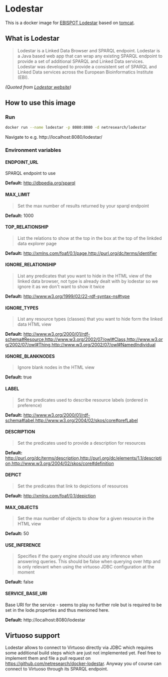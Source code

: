 # Lodestar

This is a docker image for [EBISPOT Lodestar](http://ebispot.github.io/lodestar/) based on [tomcat](https://hub.docker.com/_/tomcat/).

## What is Lodestar

> Lodestar is a Linked Data Browser and SPARQL endpoint. Lodestar is a Java based web app that can wrap any existing SPARQL endpoint to provide a set of additional SPARQL and Linked Data services. Lodestar was developed to provide a consistent set of SPARQL and Linked Data services across the European Bioinformatics Institute (EBI).

*(Quoted from [Lodestar website](http://ebispot.github.io/lodestar/))*

## How to use this image

### Run

```bash
docker run --name lodestar -p 8080:8080 -d netresearch/lodestar
```

Navigate to e.g. http://localhost:8080/lodestar/

### Environment variables

#### ENDPOINT_URL

SPARQL endpoint to use

**Default:** http://dbpedia.org/sparql

#### MAX_LIMIT

> Set the max number of results returned by your sparql endpoint

**Default:** 1000

#### TOP_RELATIONSHIP 

> List the relations to show at the top in the box at the top of the linkded data explorer page

**Default:** http://xmlns.com/foaf/0.1/page,http://purl.org/dc/terms/identifier

#### IGNORE_RELATIONSHIP 

> List any predicates that you want to hide in the HTML view of the linked data browser, not type is already dealt with by lodestar so we ignore it as we don't want to show it twice

**Default:** http://www.w3.org/1999/02/22-rdf-syntax-ns#type

#### IGNORE_TYPES 

> List any resource types (classes) that you want to hide form the linked data HTML view

**Default:** http://www.w3.org/2000/01/rdf-schema#Resource,http://www.w3.org/2002/07/owl#Class,http://www.w3.org/2002/07/owl#Thing,http://www.w3.org/2002/07/owl#NamedIndividual

#### IGNORE_BLANKNODES 

> Ignore blank nodes in the HTML view

**Default:** true

#### LABEL 

> Set the predicates used to describe resource labels (ordered in preference)

**Default:** http://www.w3.org/2000/01/rdf-schema#label,http://www.w3.org/2004/02/skos/core#prefLabel

#### DESCRIPTION 

> Set the predicates used to provide a description for resources

**Default:**  http://purl.org/dc/terms/description,http://purl.org/dc/elements/1.1/description,http://www.w3.org/2004/02/skos/core#definition

#### DEPICT

> Set the predicates that link to depictions of resources

**Default:** http://xmlns.com/foaf/0.1/depiction

#### MAX_OBJECTS 

> Set the max number of objects to show for a given resource in the HTML view

**Default:** 50

#### USE_INFERENCE 

> Specifies if the query engine should use any inference when answering queries. This should be false when querying over http and is only relevant when using the virtuoso JDBC configuration at the moment

**Default:** false

#### SERVICE_BASE_URI

Base URI for the service - seems to play no further role but is required to be set in the lode.properties and thus menioned here.

**Default:** http://localhost:8080/lodestar

## Virtuoso support
Lodestar allows to connect to Virtuoso directly via JDBC which requires some additional build steps which are just not implemented yet. Feel free to implement them and file a pull request on https://github.com/netresearch/docker-lodestar. Anyway you of course can connect to Virtuoso through its SPARQL endpoint.
